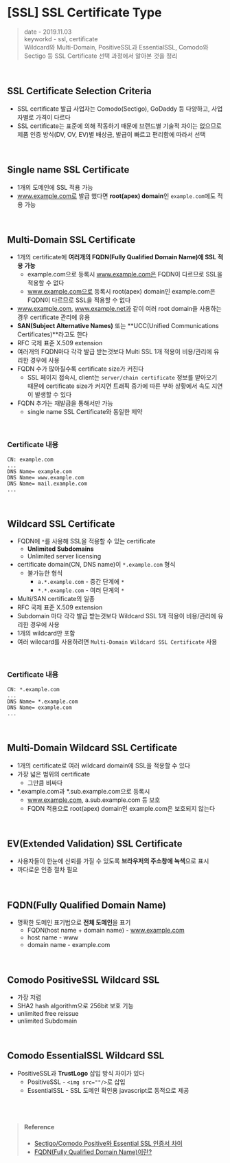 # [SSL] SSL Certificate Type
> date - 2019.11.03  
> keyworkd - ssl, certificate  
> Wildcard와 Multi-Domain, PositiveSSL과 EssentialSSL, Comodo와 Sectigo 등 SSL Certificate 선택 과정에서 알아본 것을 정리

<br>

## SSL Certificate Selection Criteria
* SSL certificate 발급 사업자는 Comodo(Sectigo), GoDaddy 등 다양하고, 사업자별로 가격이 다르다
* SSL certificate는 표준에 의해 작동하기 때문에 브랜드별 기술적 차이는 없으므로 제품 인증 방식(DV, OV, EV)별 배상금, 발급이 빠르고 편리함에 따라서 선택


<br>

## Single name SSL Certificate
* 1개의 도메인에 SSL 적용 가능
* www.example.com로 발급 했다면 **root(apex) domain**인 `example.com`에도 적용 가능


<br>

## Multi-Domain SSL Certificate
* 1개의 certificate에 **여러개의 FQDN(Fully Qualified Domain Name)에 SSL 적용 가능**
  * example.com으로 등록시 www.example.com은 FQDN이 다르므로 SSL을 적용할 수 없다
  * www.example.com으로 등록시 root(apex) domain인 example.com은 FQDN이 다르므로 SSL을 적용할 수 없다
* www.example.com, www.example.net과 같이 여러 root domain을 사용하는 경우 certificate 관리에 유용
* **SAN(Subject Alternative Names)** 또는 **UCC(Unified Communications Certificates)**라고도 한다
* RFC 국제 표준 X.509 extension
* 여러개의 FQDN마다 각각 발급 받는것보다 Multi SSL 1개 적용이 비용/관리에 유리한 경우에 사용
* FQDN 수가 많아질수록 certificate size가 커진다
  * SSL 페이지 접속시, client는 `server/chain certificate` 정보를 받아오기 때문에 certificate size가 커지면 트래픽 증가에 따른 부하 상황에서 속도 지연이 발생할 수 있다
* FQDN 추가는 재발급을 통해서만 가능
  * single name SSL Certificate와 동일한 제약



<br>

### Certificate 내용
```
CN: example.com
...
DNS Name= example.com
DNS Name= www.example.com
DNS Name= mail.example.com
...
```


<br>

## Wildcard SSL Certificate
* FQDN에 `*`를 사용해 SSL을 적용할 수 있는 certificate
  * **Unlimited Subdomains**
  * Unlimited server licensing
* certificate domain(CN, DNS name)이 `*.example.com` 형식
  * 불가능한 형식
    * `a.*.example.com` - 중간 단계에 `*`
    * `*.*.example.com` - 여러 단계의 `*`
* Multi/SAN certificate의 일종
* RFC 국제 표준 X.509 extension
* Subdomain 마다 각각 발급 받는것보다 Wildcard SSL 1개 적용이 비용/관리에 유리한 경우에 사용
* 1개의 wildcard만 포함
* 여러 wilecard를 사용하려면 `Multi-Domain Wildcard SSL Certificate` 사용

<br>

### Certificate 내용
```
CN: *.example.com
...
DNS Name= *.example.com
DNS Name= example.com
...
```


<br>

## Multi-Domain Wildcard SSL Certificate
* 1개의 certificate로 여러 wildcard domain에 SSL을 적용할 수 있다
* 가장 넓은 범위의 certificate
  * 그만큼 비싸다
* *.example.com과 *.sub.example.com으로 등록시
  * www.example.com, a.sub.example.com 등 보호
  * FQDN 적용으로 root(apex) domain인 example.com은 보호되지 않는다


<br>

## EV(Extended Validation) SSL Certificate
* 사용자들이 한눈에 신뢰를 가질 수 있도록 **브라우저의 주소창에 녹색**으로 표시
* 까다로운 인증 절차 필요


<br>

## FQDN(Fully Qualified Domain Name)
* 명확한 도메인 표기법으로 **전체 도메인**을 표기
  * FQDN(host name + domain name) - www.example.com
  * host name - www
  * domain name - example.com


<br>

## Comodo PositiveSSL Wildcard SSL
* 가장 저렴
* SHA2 hash algorithm으로 256bit 보호 기능
* unlimited free reissue
* unlimited Subdomain

<br>

## Comodo EssentialSSL Wildcard SSL
* PositiveSSL과 **TrustLogo** 삽입 방식 차이가 있다
  * PositiveSSL - `<img src=""/>`로 삽입
  * EssentialSSL - SSL 도메인 확인용 javascript로 동적으로 제공


<br><br>

> #### Reference
> * [Sectigo/Comodo Positive와 Essential SSL 인증서 차이](https://www.securesign.kr/guides/kb/43)
> * [FQDN(Fully Qualified Domain Name)이란?](https://www.securesign.kr/guides/kb/51)

